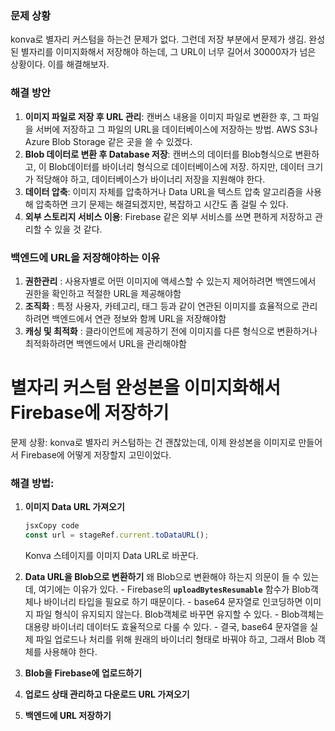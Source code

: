### **문제 상황**

konva로 별자리 커스텀을 하는건 문제가 없다. 그런데 저장 부분에서 문제가 생김. 완성된 별자리를 이미지화해서 저장해야 하는데, 그 URL이 너무 길어서 30000자가 넘은 상황이다. 이를 해결해보자.

### **해결 방안**

1. **이미지 파일로 저장 후 URL 관리**: 캔버스 내용을 이미지 파일로 변환한 후, 그 파일을 서버에 저장하고 그 파일의 URL을 데이터베이스에 저장하는 방법. AWS S3나 Azure Blob Storage 같은 곳을 쓸 수 있겠다.
2. **Blob 데이터로 변환 후 Database 저장**: 캔버스의 데이터를 Blob형식으로 변환하고, 이 Blob데이터를 바이너리 형식으로 데이터베이스에 저장. 하지만, 데이터 크기가 적당해야 하고, 데이터베이스가 바이너리 저장을 지원해야 한다.
3. **데이터 압축**: 이미지 자체를 압축하거나 Data URL을 텍스트 압축 알고리즘을 사용해 압축하면 크기 문제는 해결되겠지만, 복잡하고 시간도 좀 걸릴 수 있다.
4. **외부 스토리지 서비스 이용**: Firebase 같은 외부 서비스를 쓰면 편하게 저장하고 관리할 수 있을 것 같다.

### 백엔드에 URL을 저장해야하는 이유

1. **권한관리** : 사용자별로 어떤 이미지에 액세스할 수 있는지 제어하려면 백엔드에서 권한을 확인하고 적절한 URL을 제공해야함
2. **조직화** : 특정 사용자, 카테고리, 태그 등과 같이 연관된 이미지를 효율적으로 관리하려면 백엔드에서 연관 정보와 함께 URL을 저장해야함
3. **캐싱 및 최적화** : 클라이언트에 제공하기 전에 이미지를 다른 형식으로 변환하거나 최적화하려면 백엔드에서 URL을 관리해야함

# **별자리 커스텀 완성본을 이미지화해서 Firebase에 저장하기**

문제 상황: konva로 별자리 커스텀하는 건 괜찮았는데, 이제 완성본을 이미지로 만들어서 Firebase에 어떻게 저장할지 고민이었다.

### **해결 방법:**

1. **이미지 Data URL 가져오기**

   ```jsx
   jsxCopy code
   const url = stageRef.current.toDataURL();

   ```

   Konva 스테이지를 이미지 Data URL로 바꾼다.

2. **Data URL을 Blob으로 변환하기**
   왜 Blob으로 변환해야 하는지 의문이 들 수 있는데, 여기에는 이유가 있다. - Firebase의 **`uploadBytesResumable`** 함수가 Blob객체나 바이너리 타입을 필요로 하기 때문이다. - base64 문자열로 인코딩하면 이미지 파일 형식이 유지되지 않는다. Blob객체로 바꾸면 유지할 수 있다. - Blob객체는 대용량 바이너리 데이터도 효율적으로 다룰 수 있다. - 결국, base64 문자열을 실제 파일 업로드나 처리를 위해 원래의 바이너리 형태로 바꿔야 하고, 그래서 Blob 객체를 사용해야 한다.
3. **Blob을 Firebase에 업로드하기**

4. **업로드 상태 관리하고 다운로드 URL 가져오기**

5. **백엔드에 URL 저장하기**
